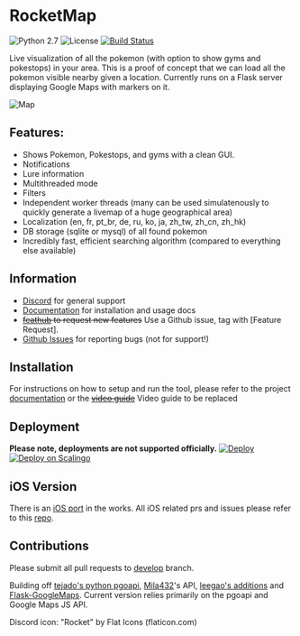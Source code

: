 
# RocketMap

![Python 2.7](https://img.shields.io/badge/python-2.7-blue.svg) ![License](https://img.shields.io/github/license/RocketMap/RocketMap.svg) [![Build Status](https://travis-ci.org/RocketMap/RocketMap.svg?branch=develop)](https://travis-ci.org/RocketMap/RocketMap)

Live visualization of all the pokemon (with option to show gyms and pokestops) in your area. This is a proof of concept that we can load all the pokemon visible nearby given a location. Currently runs on a Flask server displaying Google Maps with markers on it.

![Map](https://camo.githubusercontent.com/61d585e7706d136694f50ed2a092661b203a0a5d/687474703a2f2f70676d2e72656164746865646f63732e696f2f656e2f6c61746573742f5f696d616765732f636f7665722e706e67)

## Features:

* Shows Pokemon, Pokestops, and gyms with a clean GUI.
* Notifications 
* Lure information
* Multithreaded mode
* Filters
* Independent worker threads (many can be used simulatenously to quickly generate a livemap of a huge geographical area)
* Localization (en, fr, pt_br, de, ru, ko, ja, zh_tw, zh_cn, zh_hk)
* DB storage (sqlite or mysql) of all found pokemon
* Incredibly fast, efficient searching algorithm (compared to everything else available)

## Information
* [Discord](https://discord.gg/PWp2bAm) for general support
* [Documentation](https://rocketmap.readthedocs.io/) for installation and usage docs
* ~~[feathub](http://feathub.com/PokemonGoMap/PokemonGo-Map) to request new features~~ Use a Github issue, tag with [Feature Request].
* [Github Issues](https://github.com/RocketMap/RocketMap/issues) for reporting bugs (not for support!)

## Installation

For instructions on how to setup and run the tool, please refer to the project [documentation](https://rocketmap.readthedocs.io) or the ~~[video guide](https://www.youtube.com/watch?v=2ACJHCNZ3ow)~~ Video guide to be replaced

## Deployment

**Please note, deployments are not supported officially.**
[![Deploy](https://raw.githubusercontent.com/RocketMap/PokemonGo-Map-in-Cloud/master/images/deploy-to-jelastic.png)](https://jelastic.com/install-application/?manifest=https://raw.githubusercontent.com/RocketMap/PokemonGo-Map-in-Cloud/master/manifest.jps) [![Deploy on Scalingo](https://cdn.scalingo.com/deploy/button.svg)](https://my.scalingo.com/deploy?source=https://github.com/RocketMap/RocketMap#develop)

## iOS Version

There is an [iOS port](https://github.com/istornz/iPokeGo) in the works. All iOS related prs and issues please refer to this [repo](https://github.com/istornz/iPokeGo).

## Contributions

Please submit all pull requests to [develop](https://github.com/RocketMap/RocketMap/tree/develop) branch.

Building off [tejado's python pgoapi](https://github.com/tejado/pgoapi), [Mila432](https://github.com/Mila432/Pokemon_Go_API)'s API, [leegao's additions](https://github.com/leegao/pokemongo-api-demo/tree/simulation) and [Flask-GoogleMaps](https://github.com/rochacbruno/Flask-GoogleMaps). Current version relies primarily on the pgoapi and Google Maps JS API.

Discord icon: "Rocket" by Flat Icons (flaticon.com)
